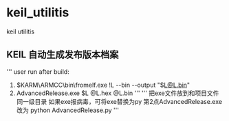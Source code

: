 # keil_utilitis
keil utilitis

## KEIL 自动生成发布版本档案
'''
user run  after build:
1.  $KARM\ARMCC\bin\fromelf.exe !L --bin --output "$L@L.bin"
2.  AdvancedRelease.exe $L @L.hex @L.bin
'''
'''
把exe文件放到和项目文件同一级目录
如果exe报病毒，可将exe替换为py 第2点AdvancedRelease.exe 改为 python AdvancedRelease.py
'''